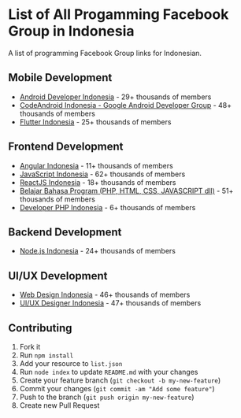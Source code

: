 # List of All Progamming Facebook Group in Indonesia 
 A list of programming Facebook Group links for Indonesian.

## Mobile Development
 * [Android Developer Indonesia](https://www.facebook.com/groups/androiddevindonesia/) - 29+ thousands of members
 * [CodeAndroid Indonesia - Google Android Developer Group](https://www.facebook.com/groups/codeandroidin/) - 48+ thousands of members
 * [Flutter Indonesia](https://www.facebook.com/groups/1738284952897937/) - 25+ thousands of members

## Frontend Development
 * [Angular Indonesia](https://www.facebook.com/groups/462764390497214/) - 11+ thousands of members
 * [JavaScript Indonesia](https://www.facebook.com/groups/sencha.indo.admin/) - 62+ thousands of members
 * [ReactJS Indonesia](https://www.facebook.com/groups/442974152553174/) - 18+ thousands of members
 * [Belajar Bahasa Program (PHP, HTML, CSS, JAVASCRIPT dll)](https://www.facebook.com/groups/IndoProgramer/) - 51+ thousands of members
 * [Developer PHP Indonesia](https://www.facebook.com/groups/266011570151005/) - 6+ thousands of members

## Backend Development
 * [Node.js Indonesia](https://www.facebook.com/groups/nodejsid/) - 24+ thousands of members

## UI/UX Development
 * [Web Design Indonesia](https://www.facebook.com/groups/webdesignindo/) - 46+ thousands of members
 * [UI/UX Designer Indonesia](https://www.facebook.com/groups/ui.ux.designer.indonesia/) - 47+ thousands of members

## Contributing 
1. Fork it
2. Run `npm install`
3. Add your resource to `list.json`
4. Run `node index` to update `README.md` with your changes
5. Create your feature branch (`git checkout -b my-new-feature`)
6. Commit your changes (`git commit -am "Add some feature"`)
7. Push to the branch (`git push origin my-new-feature`)
8. Create new Pull Request
